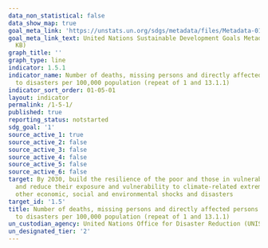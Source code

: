 ```yaml
---
data_non_statistical: false
data_show_map: true
goal_meta_link: 'https://unstats.un.org/sdgs/metadata/files/Metadata-01-05-01.pdf '
goal_meta_link_text: United Nations Sustainable Development Goals Metadata (PDF 224
  KB)
graph_title: ''
graph_type: line
indicator: 1.5.1
indicator_name: Number of deaths, missing persons and directly affected persons attributed
  to disasters per 100,000 population (repeat of 1 and 13.1.1)
indicator_sort_order: 01-05-01
layout: indicator
permalink: /1-5-1/
published: true
reporting_status: notstarted
sdg_goal: '1'
source_active_1: true
source_active_2: false
source_active_3: false
source_active_4: false
source_active_5: false
source_active_6: false
target: By 2030, build the resilience of the poor and those in vulnerable situations
  and reduce their exposure and vulnerability to climate-related extreme events and
  other economic, social and environmental shocks and disasters
target_id: '1.5'
title: Number of deaths, missing persons and directly affected persons attributed
  to disasters per 100,000 population (repeat of 1 and 13.1.1)
un_custodian_agency: United Nations Office for Disaster Reduction (UNISDR)
un_designated_tier: '2'
---
```

